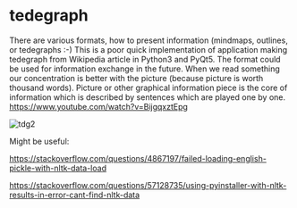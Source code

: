 # tedegraph
There are various formats, how to present information (mindmaps, outlines, or tedegraphs :-) This is a poor quick implementation of application making tedegraph from Wikipedia article in Python3 and PyQt5. The format could be used for information exchange in the future. When we read something our concentration is better with the picture (because picture is worth thousand words). Picture or other graphical information piece is the core of information which is described by sentences which are played one by one. https://www.youtube.com/watch?v=BijgqxztEpg

![tdg2](https://user-images.githubusercontent.com/2452010/92156021-9e4a6680-ee28-11ea-9d17-06cb4b1443ca.png)

Might be useful:

https://stackoverflow.com/questions/4867197/failed-loading-english-pickle-with-nltk-data-load

https://stackoverflow.com/questions/57128735/using-pyinstaller-with-nltk-results-in-error-cant-find-nltk-data
